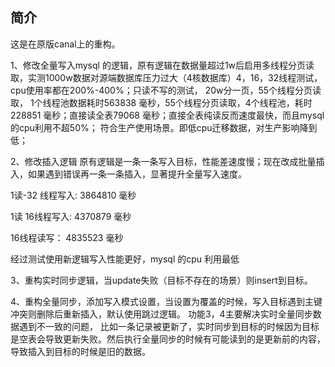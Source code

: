 
## 简介

这是在原版canal上的重构。

1、修改全量写入mysql 的逻辑，原有逻辑在数据量超过1w后启用多线程分页读取，实测1000w数据对源端数据库压力过大（4核数据库）4，16，32线程测试，cpu使用率都在200%-400%；只读不写的测试， 20w分一页，55个线程分页读取， 1个线程池数据耗时563838 毫秒，55个线程分页读取，4个线程池，耗时228851 毫秒；直接读全表79068 毫秒；直接全表纯读反而速度最快，而且mysql的cpu利用不超50%； 符合生产使用场景。即低cpu迁移数据，对生产影响降到低；

2、修改插入逻辑 原有逻辑是一条一条写入目标，性能差速度慢；现在改成批量插入，如果遇到错误再一条一条插入，显著提升全量写入速度。



1读-32 线程写入: 3864810 毫秒

1读 16线程写入: 4370879 毫秒

16线程读写： 4835523 毫秒

经过测试使用新逻辑写入性能更好，mysql 的cpu 利用最低



3、重构实时同步逻辑，当update失败（目标不存在的场景）则insert到目标。

4、重构全量同步，添加写入模式设置，当设置为覆盖的时候，写入目标遇到主键冲突则删除后重新插入，默认使用跳过逻辑。 功能3，4主要解决实时全量同步数据遇到不一致的问题， 比如一条记录被更新了，实时同步到目标的时候因为目标是空表会导致更新失败。然后执行全量同步的时候有可能读到的是更新前的内容，导致插入到目标的时候是旧的数据。
